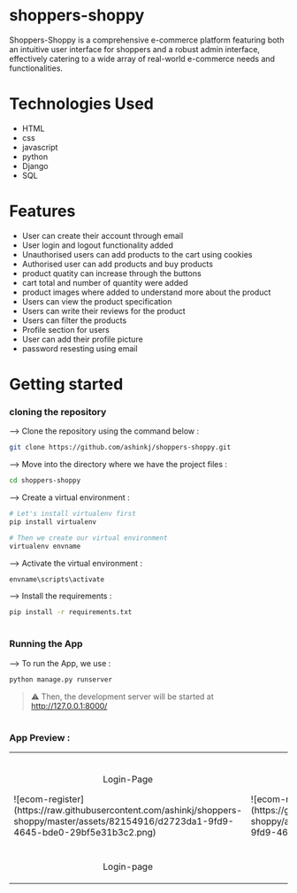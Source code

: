 # shoppers-shoppy

Shoppers-Shoppy is a comprehensive e-commerce platform featuring both an intuitive user interface for shoppers and a robust admin interface, effectively catering to a wide array of real-world e-commerce needs and functionalities.

# Technologies Used

<ul>
  <li>HTML</li>
  <li>css</li>
  <li>javascript </li>
  <li>python</li>
  <li>Django</li>
  <li>SQL</li>
</ul>

# Features
<ul>
  <li> User can create their account through email </li>
  <li> User login and logout functionality added </li>
  <li> Unauthorised users can add products to the cart using cookies </li>
  <li> Authorised user can add products and buy products </li>
  <li> product quatity can increase through the buttons </li>
  <li> cart total and number of quantity were added </li>
  <li> product images where added to understand more about the product</li>
  <li> Users can view the product specification </li>
  <li> Users can write their reviews for the product </li>
  <li> Users can filter the products </li>
  <li> Profile section for users </li>
  <li> User can add their profile picture </li>
  <li> password resesting using email </li>
  
</ul>

# Getting started

### cloning the repository




--> Clone the repository using the command below :
```bash
git clone https://github.com/ashinkj/shoppers-shoppy.git

```

--> Move into the directory where we have the project files : 
```bash
cd shoppers-shoppy

```

--> Create a virtual environment :
```bash
# Let's install virtualenv first
pip install virtualenv

# Then we create our virtual environment
virtualenv envname

```

--> Activate the virtual environment :
```bash
envname\scripts\activate

```

--> Install the requirements :
```bash
pip install -r requirements.txt

```

#

### Running the App

--> To run the App, we use :
```bash
python manage.py runserver

```

> ⚠ Then, the development server will be started at http://127.0.0.1:8000/

#
### App Preview :

<table width="100%"> 
<tr>
<td width="50%">      
&nbsp; 
<br>
<p align="center">
  Login-Page
</p>
![ecom-register](https://raw.githubusercontent.com/ashinkj/shoppers-shoppy/master/assets/82154916/d2723da1-9fd9-4645-bde0-29bf5e31b3c2.png)


</td> 
<td width="50%">
<br>
<p align="center">
  Register-page
</p>
![ecom-register](https://github.com/ashinkj/shoppers-shoppy/assets/82154916/d2723da1-9fd9-4645-bde0-29bf5e31b3c2) 
</td>
</tr>
  <tr>
<td width="50%">      
&nbsp; 
<br>
<p align="center">
  Login-page
</p>
<img src="">
</td> 
<td width="50%">
<br>
<p align="center">
  Register-page
</p>
<img src="">  
</td>
</tr>
</table>


